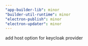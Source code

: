 ```yaml
---
"app-builder-lib": minor
"builder-util-runtime": minor
"electron-publish": minor
"electron-updater": minor
---
```


add host option for keycloak provider
